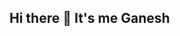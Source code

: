 ## Hi there 👋 It's me Ganesh

<!--
**Ganesh-Talari-16/Ganesh-Talari-16** is a ✨ _special_ ✨ repository because its `README.md` (this file) appears on your GitHub profile.

Here are some ideas to get you started:

- 🔭 I’m currently   B.Tech 2nd Year - Computer Science ...
- 🌱 I’m currently learning Advanced Python and AI...
- 👯 I’m looking to collaborate on  AI, Web Development, and Open-Source Projects ...
- 🤔 I’m looking for help with ...
- 🤔 Exploring Machine Learning and Deep Learning
- 💬 Ask me about Java, Python, AI, and Web Development...
- 📫 How to reach me:- Social Presence
<br /> [<img src="https://img.shields.io/badge/LinkedIn-0077B5?style=for-the-badge&logo=linkedin&logoColor=white" />]([https://www.linkedin.com/in//](https://www.linkedin.com/in/ganesh-talari-9bb8b12b7/)) <br/> [<img src="https://img.shields.io/badge/instagram-d62976?style=for-the-badge&logo=instagram&logoColor=white" />](https://www.instagram.com/ganifytechbytes/)
<br/>[<img src="https://img.shields.io/badge/YouTube-FF0000?style=for-the-badge&logo=youtube&logoColor=white" />](https://www.youtube.com/@GanifyTechBytes) ...
- 😄 Pronouns: Techie...
- ⚡ Fun fact:  I love building projects that make learning easier and more accessible!...

### I code in
<img height="50" width="50" src="https://img.icons8.com/color/48/000000/python.png" /> <img height="50" width="50" src="https://img.icons8.com/color/48/000000/c-programming.png" />  <img height="50" width="50" src="https://img.icons8.com/color/48/000000/java-coffee-cup-logo.png" /> <img height="50" width="50" src="https://img.icons8.com/color/48/000000/html-5.png" /> <img height="50" width="50" src="https://img.icons8.com/color/48/000000/css3.png" /> <img height="50" width="50" src="https://img.icons8.com/color/48/000000/sass.png"/> <img height="50" width="50" src="https://img.icons8.com/color/48/000000/bootstrap.png" />
-->
